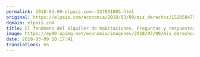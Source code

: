 ```yaml
---
permalink: 2018-03-09-elpais.com--327891005.html
original: https://elpais.com/economia/2018/03/09/mis_derechos/1520584752_610614.html#?ref=rss&format=simple&link=link
domain: elpais.com
title: El fenómeno del alquiler de habitaciones. Preguntas y respuestas.
image: https://ep00.epimg.net/economia/imagenes/2018/03/09/mis_derechos/1520584752_610614_1520587855_rrss_normal.jpg
date: 2018-03-09 10:17:41
translations: en
---
```


